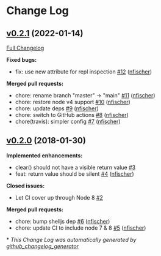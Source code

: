 # Change Log

## [v0.2.1](https://github.com/nfischer/shelljs-plugin-clear/tree/v0.2.1) (2022-01-14)
[Full Changelog](https://github.com/nfischer/shelljs-plugin-clear/compare/v0.2.0...v0.2.1)

**Fixed bugs:**

- fix: use new attribute for repl inspection [\#12](https://github.com/nfischer/shelljs-plugin-clear/pull/12) ([nfischer](https://github.com/nfischer))

**Merged pull requests:**

- chore: rename branch "master" -\> "main" [\#11](https://github.com/nfischer/shelljs-plugin-clear/pull/11) ([nfischer](https://github.com/nfischer))
- chore: restore node v4 support [\#10](https://github.com/nfischer/shelljs-plugin-clear/pull/10) ([nfischer](https://github.com/nfischer))
- chore: update deps [\#9](https://github.com/nfischer/shelljs-plugin-clear/pull/9) ([nfischer](https://github.com/nfischer))
- chore: switch to GitHub actions [\#8](https://github.com/nfischer/shelljs-plugin-clear/pull/8) ([nfischer](https://github.com/nfischer))
- chore\(travis\): simpler config [\#7](https://github.com/nfischer/shelljs-plugin-clear/pull/7) ([nfischer](https://github.com/nfischer))

## [v0.2.0](https://github.com/nfischer/shelljs-plugin-clear/tree/v0.2.0) (2018-01-30)
**Implemented enhancements:**

- clear\(\) should not have a visible return value [\#3](https://github.com/nfischer/shelljs-plugin-clear/issues/3)
- feat: return value should be silent [\#4](https://github.com/nfischer/shelljs-plugin-clear/pull/4) ([nfischer](https://github.com/nfischer))

**Closed issues:**

- Let CI cover up through Node 8 [\#2](https://github.com/nfischer/shelljs-plugin-clear/issues/2)

**Merged pull requests:**

- chore: bump shelljs dep [\#6](https://github.com/nfischer/shelljs-plugin-clear/pull/6) ([nfischer](https://github.com/nfischer))
- chore: update CI to include node 7 & 8 [\#5](https://github.com/nfischer/shelljs-plugin-clear/pull/5) ([nfischer](https://github.com/nfischer))



\* *This Change Log was automatically generated by [github_changelog_generator](https://github.com/skywinder/Github-Changelog-Generator)*